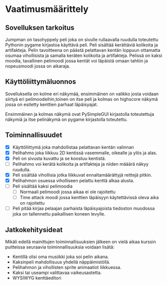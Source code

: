 # Vaatimusmäärittely

## Sovelluksen tarkoitus

Jumpman on tasohyppely peli joka on sivulle rullaavalla ruudulla toteutettu Pythonin pygame kirjastoa käyttävä peli. Peli sisältää kerättäviä kolikoita ja artifakteja. Pelin tavoitteena on päästä pelattavan kentän loppuun ottamatta osumaa vihollisista ja samalla keräten kolikoita ja artifakteja. Pelissä on kaksi moodia, tavallinen pelimoodi jossa kentät voi läpäistä omaan tahtiin ja nopeusmoodi jossa on aikaraja.   

## Käyttöliittymäluonnos

Sovelluksella on kolme eri näkymää, ensimmäinen on valikko josta voidaan siirtyä eri pelimoodeihin,toinen on itse peli ja kolmas on highscore näkymä jossa on esitetty kenttien parhaat läpäisyajat.

Ensimmäinen ja kolmas näkymä ovat PySimpleGUI kirjastolla toteutettuja näkymiä ja itse pelinäkymä on pygame kirjastolla toteutettu.

## Toiminnallisuudet

- [x] Käyttöliittymä joka mahdollistaa pelattavan kentän valinnan
- [x] Pelihahmo joka liikkuu 2D kentissä vasemmalle, oikealle ja ylös ja alas. 
- [x] Peli on sivusta kuvattu ja se koostuu kentistä.
- [ ] Pelihahmo voi kerätä kolikoita ja artifakteja ja niiden määärä näkyy ruudulla.
- [x] Peli sisältää vihollisia jotka liikkuvat ennaltamäärättyjä reittejä pitkin. 
- [x] Pelihahmon osuessa viholliseen pelattu kenttä alkaa alusta. 
- [ ] Peli sisältää kaksi pelimoodia
	- [ ] Normaali pelimoodi jossa aikaa ei ole rajoitettu
	- [ ] Time attack moodi jossa kenttien läpäisyyn käytettävissä oleva aika on rajoitettu
- [ ] Peli pitää kirjaa pelaajan parhaista läpäisyajoista tiedoston muodossa joka on tallennettu paikallisen koneen levylle.

## Jatkokehitysideat

Mikäli edellä mainittujen toiminnallisuuksien jälkeen on vielä aikaa kurssin puitteissa seuraavia toiminnallisuuksia voidaan lisätä:

- Kentillä olisi oma musiikki joka soi pelin aikana.
- Kaksinpeli mahdollisuus yhdellä näppäimistöllä.
- Pelihahmon ja vihollisten sprite animaatiot liikkuessa.
- Kaksi tai useampi valittavaa vaikeusastetta.
- WYSIWYG kenttäeditori